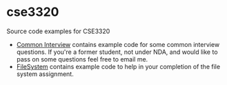 # cse3320
Source code examples for CSE3320

- [Common Interview][02] contains example code for some common interview questions.  If you're a former student, not under NDA, and would like to pass on some questions feel free to email me.
- [FileSystem][01] contains example code to help in your completion of the file system assignment.



[01]: https://github.com/bakkertj/cse3320/tree/master/FileSystem
[02]: https://github.com/bakkertj/cse3320/tree/master/Common%20Interview
